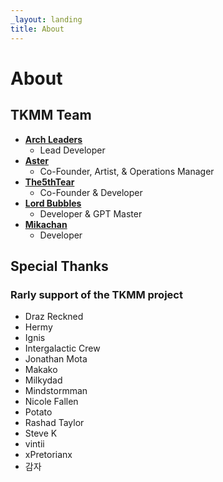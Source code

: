 ```yaml
---
_layout: landing
title: About
---
```

# About

## TKMM Team

- **[Arch Leaders](https://github.com/ArchLeaders)**
  - Lead Developer
- **[Aster](https://github.com/AsteroidPizza39)**
  - Co-Founder, Artist, & Operations Manager
- **[The5thTear](https://github.com/The5thTear)**
  - Co-Founder & Developer
- **[Lord Bubbles](https://github.com/MasterBubbles)**
  - Developer & GPT Master
- **[Mikachan](https://github.com/okmika)**
  - Developer

## Special Thanks

### Rarly support of the TKMM project

- Draz Reckned
- Hermy
- Ignis
- Intergalactic Crew
- Jonathan Mota
- Makako
- Milkydad
- Mindstormman
- Nicole Fallen
- Potato
- Rashad Taylor
- Steve K
- vintii
- xPretorianx
- 감자

